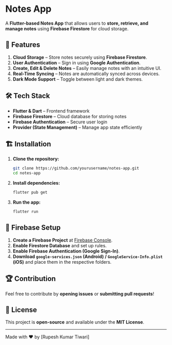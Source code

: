 # Notes App

A **Flutter-based Notes App** that allows users to **store, retrieve, and manage notes** using **Firebase Firestore** for cloud storage.

## 🚀 Features

1. **Cloud Storage** – Store notes securely using **Firebase Firestore**.
2. **User Authentication** – Sign in using **Google Authentication**.
3. **Create, Edit & Delete Notes** – Easily manage notes with an intuitive UI.
4. **Real-Time Syncing** – Notes are automatically synced across devices.
5. **Dark Mode Support** – Toggle between light and dark themes.

## 🛠️ Tech Stack

- **Flutter & Dart** – Frontend framework
- **Firebase Firestore** – Cloud database for storing notes
- **Firebase Authentication** – Secure user login
- **Provider (State Management)** – Manage app state efficiently


## 🏗️ Installation

1. **Clone the repository:**
   ```bash
   git clone https://github.com/yourusername/notes-app.git
   cd notes-app
   ```
2. **Install dependencies:**
   ```bash
   flutter pub get
   ```
3. **Run the app:**
   ```bash
   flutter run
   ```

## 🔧 Firebase Setup

1. **Create a Firebase Project** at [Firebase Console](https://console.firebase.google.com/).
2. **Enable Firestore Database** and set up rules.
3. **Enable Firebase Authentication (Google Sign-In)**.
4. **Download `google-services.json` (Android) / `GoogleService-Info.plist` (iOS)** and place them in the respective folders.

## 🏆 Contribution

Feel free to contribute by **opening issues** or **submitting pull requests**!

## 📜 License

This project is **open-source** and available under the **MIT License**.

---

Made with ❤️ by [Rupesh Kumar Tiwari]
